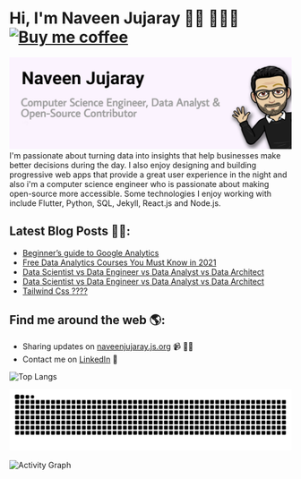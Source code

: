 # Hi, I'm Naveen Jujaray 👋🏼 👨🏻‍💻  [![Buy me coffee](https://img.shields.io/badge/Buy%20me%20a%20coffee-donate-orange)](https://www.buymeacoffee.com/naveenjujaray)

<img src="https://github.com/naveenjujaray/naveenjujaray/blob/master/cropped.jpg?raw=true" alt="banner that says Naveen Jujaray - software engineer, content creator.">
I'm passionate about turning data into insights that help businesses make better decisions during the day. I also enjoy designing and building progressive web apps that provide a great user experience in the night and also i'm a computer science engineer who is passionate about making open-source more accessible. Some technologies I enjoy working with include Flutter, Python, SQL, Jekyll, React.js and Node.js.

## Latest Blog Posts ✍🏻:
<!-- BLOG-POST-LIST:START -->
- [Beginner’s guide to Google Analytics](https://naveenjujaray.medium.com/things-to-know-about-google-analytics-beginners-guide-e081e6a69a5d?source=rss-c7c41032b836------2)
- [Free Data Analytics Courses You Must Know in 2021](https://naveenjujaray.medium.com/free-data-analytics-courses-you-must-know-in-2021-a6a83e39cc1d?source=rss-c7c41032b836------2)
- [Data Scientist vs Data Engineer vs Data Analyst vs Data Architect](https://naveenjujaray.medium.com/data-scientist-vs-data-engineer-vs-data-analyst-vs-data-architect-4f3343763300?source=rss-c7c41032b836------2)
- [Data Scientist vs Data Engineer vs Data Analyst vs Data Architect](https://naveenjujaray.js.org/datavsdata)
- [Tailwind Css ????](https://naveenjujaray.js.org/tailwindcsswhat)
<!-- BLOG-POST-LIST:END -->

## Find me around the web 🌎:
- Sharing updates on <a href="https://naveenjujaray.js.org">naveenjujaray.js.org</a> 📹 ✍🏼
- Contact me on <a href="https://www.linkedin.com/in/naveenjujaray/">LinkedIn</a> 💼

![Top Langs](https://github-readme-stats.vercel.app/api/top-langs/?username=naveenjujaray&layout=compact)

<picture>
  <source media="(prefers-color-scheme: dark)" srcset="https://raw.githubusercontent.com/naveenjujaray/naveenjujaray/output/github-contribution-grid-snake-dark.svg">
  <source media="(prefers-color-scheme: light)" srcset="https://raw.githubusercontent.com/naveenjujaray/naveenjujaray/output/github-contribution-grid-snake.svg">
  <img alt="github contribution grid snake animation" src="https://raw.githubusercontent.com/naveenjujaray/naveenjujaray/output/github-contribution-grid-snake.svg">
</picture>


![Activity Graph](https://github-readme-activity-graph.vercel.app/graph?username=naveenjujaray&custom_title=Naveen%20Jujaray's%20GitHub%20Activity%20Graph&bg_color=0D1117&color=7F3FBF&line=7F3FBF&point=7F3FBF&area_color=FFFFFF&title_color=FFFFFF&area=true)
